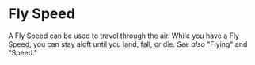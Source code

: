 # Fly Speed

A Fly Speed can be used to travel through the air. While you have a Fly Speed, you can stay aloft until you land, fall, or die. *See also* "Flying" and "Speed."